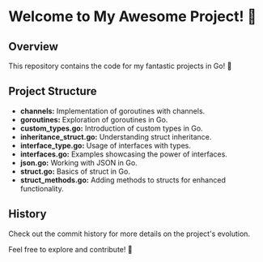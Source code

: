 # Welcome to My Awesome Project! 🚀

## Overview
This repository contains the code for my fantastic projects in Go! 🎉

## Project Structure
- **channels:** Implementation of goroutines with channels.
- **goroutines:** Exploration of goroutines in Go.
- **custom_types.go:** Introduction of custom types in Go.
- **inheritance_struct.go:** Understanding struct inheritance.
- **interface_type.go:** Usage of interfaces with types.
- **interfaces.go:** Examples showcasing the power of interfaces.
- **json.go:** Working with JSON in Go.
- **struct.go:** Basics of struct in Go.
- **struct_methods.go:** Adding methods to structs for enhanced functionality.

## History
Check out the commit history for more details on the project's evolution.

Feel free to explore and contribute! 🌟
